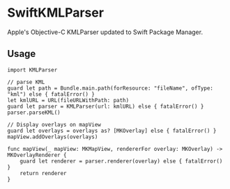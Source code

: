 # SwiftKMLParser

Apple's Objective-C KMLParser updated to Swift Package Manager.


## Usage
```
import KMLParser

// parse KML
guard let path = Bundle.main.path(forResource: "fileName", ofType: "kml") else { fatalError() }
let kmlURL = URL(fileURLWithPath: path)
guard let parser = KMLParser(url: kmlURL) else { fatalError() }
parser.parseKML()

// Display overlays on mapView
guard let overlays = overlays as? [MKOverlay] else { fatalError() }
mapView.addOverlays(overlays)

func mapView(_ mapView: MKMapView, rendererFor overlay: MKOverlay) -> MKOverlayRenderer {
    guard let renderer = parser.renderer(overlay) else { fatalError() }
    return renderer
}

```
